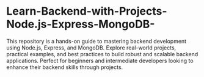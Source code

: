 # Learn-Backend-with-Projects-Node.js-Express-MongoDB-
This repository is a hands-on guide to mastering backend development using Node.js, Express, and MongoDB. Explore real-world projects, practical examples, and best practices to build robust and scalable backend applications. Perfect for beginners and intermediate developers looking to enhance their backend skills through projects.
